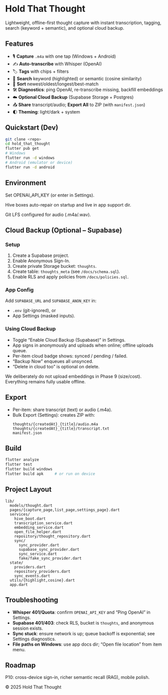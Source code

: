 # Hold That Thought

Lightweight, offline-first thought capture with instant transcription, tagging, search (keyword + semantic), and optional cloud backup.

## Features
- 🎙️ **Capture** `.m4a` with one tap (Windows + Android)
- ✍️ **Auto-transcribe** with Whisper (OpenAI)
- 🏷️ **Tags** with chips + filters
- 🔎 **Search** keyword (highlighted) or semantic (cosine similarity)
- 🧭 **Sort** newest/oldest/longest/best-match
- 🛠️ **Diagnostics**: ping OpenAI, re-transcribe missing, backfill embeddings
- ☁️ **Optional Cloud Backup** (Supabase Storage + Postgres)
- 📤 **Share** transcript/audio; **Export All** to ZIP (with `manifest.json`)
- 🌓 **Theming**: light/dark + system

## Quickstart (Dev)
```bash
git clone <repo>
cd hold_that_thought
flutter pub get
# Windows
flutter run -d windows
# Android (emulator or device)
flutter run -d android
```

## Environment

Set OPENAI_API_KEY (or enter in Settings).

Hive boxes auto-repair on startup and live in app support dir.

Git LFS configured for audio (.m4a/.wav).

## Cloud Backup (Optional – Supabase)
### Setup

1. Create a Supabase project.
2. Enable Anonymous Sign-In.
3. Create private Storage bucket: `thoughts`.
4. Create table: `thoughts_meta` (see `/docs/schema.sql`).
5. Enable RLS and apply policies from `/docs/policies.sql`.

### App Config

Add `SUPABASE_URL` and `SUPABASE_ANON_KEY` in:

- `.env` (git-ignored), or
- App Settings (masked inputs).

### Using Cloud Backup

- Toggle “Enable Cloud Backup (Supabase)” in Settings.
- App signs in anonymously and uploads when online; offline uploads queue.
- Per-item cloud badge shows: synced / pending / failed.
- “Backup Now” enqueues all unsynced.
- “Delete in cloud too” is optional on delete.

We deliberately do not upload embeddings in Phase 9 (size/cost). Everything remains fully usable offline.

## Export

- Per-item: share transcript (text) or audio (.m4a).
- Bulk Export (Settings): creates ZIP with:
  ```
  thoughts/{createdAt}_{title}/audio.m4a
  thoughts/{createdAt}_{title}/transcript.txt
  manifest.json
  ```

## Build
```bash
flutter analyze
flutter test
flutter build windows
flutter build apk     # or run on device
```

## Project Layout
```
lib/
  models/thought.dart
  pages/{capture_page,list_page,settings_page}.dart
  services/
    hive_boot.dart
    transcription_service.dart
    embedding_service.dart
    open_file_helper.dart
    repository/thought_repository.dart
    sync/
      sync_provider.dart
      supabase_sync_provider.dart
      sync_service.dart
      fake/fake_sync_provider.dart
  state/
    providers.dart
    repository_providers.dart
    sync_events.dart
  utils/{highlight,cosine}.dart
  app.dart
```

## Troubleshooting

- **Whisper 401/Quota**: confirm `OPENAI_API_KEY` and “Ping OpenAI” in Settings.
- **Supabase 401/403**: check RLS, bucket is `thoughts`, and anonymous session exists.
- **Sync stuck**: ensure network is up; queue backoff is exponential; see Settings diagnostics.
- **File paths on Windows**: use app docs dir; “Open file location” from item menu.

## Roadmap

P10: cross-device sign-in, richer semantic recall (RAG), mobile polish.

© 2025 Hold That Thought
